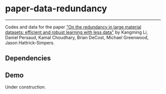 # paper-data-redundancy
---
Codes and data for the paper ["On the redundancy in large material datasets: efficient and robust learning with less data"](https://arxiv.org/abs/2304.13076) by 
Kangming Li, 
Daniel Persaud, 
Kamal Choudhary, 
Brian DeCost, 
Michael Greenwood, 
Jason Hattrick-Simpers.

## Dependencies

## Demo
Under construction.

